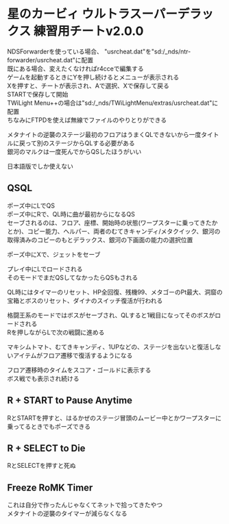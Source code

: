 # 星のカービィ ウルトラスーパーデラックス 練習用チートv2.0.0

NDSForwarderを使っている場合、 "usrcheat.dat"を"sd:/_nds/ntr-forwarder/usrcheat.dat"に配置  
既にある場合、変えたくなければr4cceで編集する  
ゲームを起動するときにYを押し続けるとメニューが表示される  
Xを押すと、チートが表示され、Aで選択、Xで保存して戻る  
STARTで保存して開始  
TWiLight Menu++の場合は"sd:/_nds/TWiLightMenu/extras/usrcheat.dat"に配置  
ちなみにFTPDを使えば無線でファイルのやりとりができる

メタナイトの逆襲のステージ最初のフロアはうまくQLできないから一度タイトルに戻って別のステージからQLする必要がある  
銀河のマルクは一度死んでからQSしたほうがいい

日本語版でしか使えない

## QSQL

ポーズ中にLでQS  
ポーズ中にRで、QL時に曲が最初からになるQS  
セーブされるのは、フロア、座標、開始時の状態(ワープスターに乗ってきたかとか)、コピー能力、ヘルパー、両者のむてきキャンディ/メタクイック、銀河の取得済みのコピーのもとデラックス、銀河の下画面の能力の選択位置

ポーズ中にXで、ジェットをセーブ

プレイ中にLでロードされる  
そのモードでまだQSしてなかったらQSもされる

QL時にはタイマーのリセット、HP全回復、残機99、メタゴーのPt最大、洞窟の宝箱とボスのリセット、ダイナのスイッチ復活が行われる

格闘王系のモードではボスがセーブされ、QLすると1戦目になってそのボスがロードされる  
Rを押しながらLで次の戦闘に進める

マキシムトマト、むてきキャンディ、1UPなどの、ステージを出ないと復活しないアイテムがフロア遷移で復活するようになる

フロア遷移時のタイムをスコア・ゴールドに表示する  
ボス戦でも表示され続ける

## R + START to Pause Anytime

RとSTARTを押すと、はるかぜのステージ冒頭のムービー中とかワープスターに乗ってるときでもポーズできる

## R + SELECT to Die

RとSELECTを押すと死ぬ

## Freeze RoMK Timer

これは自分で作ったんじゃなくてネットで拾ってきたやつ  
メタナイトの逆襲のタイマーが減らなくなる
